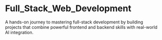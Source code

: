 # Full_Stack_Web_Development
A hands-on journey to mastering full-stack development by building projects that combine powerful frontend and backend skills with real-world AI integration.
